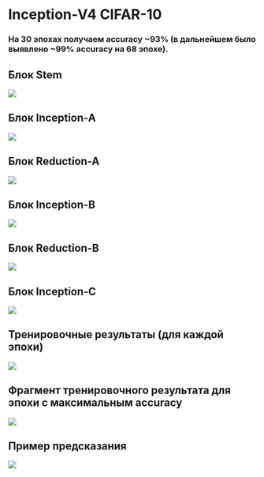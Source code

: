 # Inception-V4 CIFAR-10

### На 30 эпохах получаем accuracy ~93% (в дальнейшем было выявлено ~99% accuracy на 68 эпохе). 

## Блок Stem
![](https://github.com/beryanow/neural_networks_labs/blob/master/Lab_5%20(Inception-V4)/images/Stem%20Block.png?raw=true)

## Блок Inception-A
![](https://github.com/beryanow/neural_networks_labs/blob/master/Lab_5%20(Inception-V4)/images/Inception-A%20Block.png?raw=true)

## Блок Reduction-A
![](https://github.com/beryanow/neural_networks_labs/blob/master/Lab_5%20(Inception-V4)/images/Reduction-A%20Block.png?raw=true)

## Блок Inception-B
![](https://github.com/beryanow/neural_networks_labs/blob/master/Lab_5%20(Inception-V4)/images/Inception-B%20Block.png?raw=true)

## Блок Reduction-B
![](https://github.com/beryanow/neural_networks_labs/blob/master/Lab_5%20(Inception-V4)/images/Reduction-B%20Block.png?raw=true)

## Блок Inception-C
![](https://github.com/beryanow/neural_networks_labs/blob/master/Lab_5%20(Inception-V4)/images/Inception-C%20Block.png?raw=true)

## Тренировочные результаты (для каждой эпохи)
![](https://github.com/beryanow/neural_networks_labs/blob/master/Lab_5%20(Inception-V4)/images/Training%20Logs.png?raw=true)

## Фрагмент тренировочного результата для эпохи с максимальным accuracy
![](https://github.com/beryanow/neural_networks_labs/blob/master/Lab_5%20(Inception-V4)/images/Training%20Logs.png?raw=true)

## Пример предсказания
![](https://github.com/beryanow/neural_networks_labs/blob/master/Lab_5%20(Inception-V4)/images/Prediction%20Example.png?raw=true)
